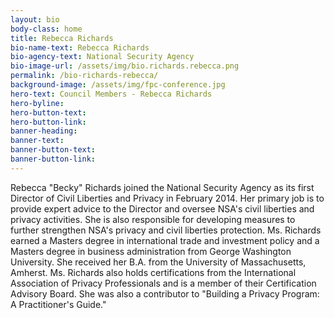 ```yaml
---
layout: bio
body-class: home
title: Rebecca Richards
bio-name-text: Rebecca Richards
bio-agency-text: National Security Agency
bio-image-url: /assets/img/bio.richards.rebecca.png
permalink: /bio-richards-rebecca/
background-image: /assets/img/fpc-conference.jpg
hero-text: Council Members - Rebecca Richards
hero-byline:
hero-button-text: 
hero-button-link: 
banner-heading: 
banner-text: 
banner-button-text: 
banner-button-link: 
---
```

Rebecca "Becky" Richards joined the National Security Agency as its first 
Director of Civil Liberties and Privacy in February 2014. Her primary job is to 
provide expert advice to the Director and oversee NSA's civil liberties and 
privacy activities. She is also responsible for developing measures to further 
strengthen NSA's privacy and civil liberties protection. Ms. Richards earned a 
Masters degree in international trade and investment policy and a Masters degree 
in business administration from George Washington University. She received her 
B.A. from the University of Massachusetts, Amherst. Ms. Richards also holds 
certifications from the International Association of Privacy Professionals and 
is a member of their Certification Advisory Board. She was also a contributor to 
"Building a Privacy Program: A Practitioner's Guide." 
